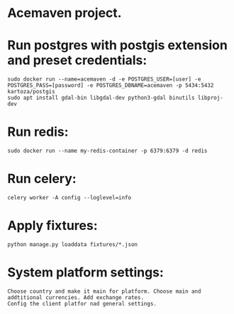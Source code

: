 # Acemaven project.

# Run postgres with postgis extension and preset credentials:    
    sudo docker run --name=acemaven -d -e POSTGRES_USER=[user] -e POSTGRES_PASS=[password] -e POSTGRES_DBNAME=acemaven -p 5434:5432 kartoza/postgis
    sudo apt install gdal-bin libgdal-dev python3-gdal binutils libproj-dev
# Run redis:
    sudo docker run --name my-redis-container -p 6379:6379 -d redis
    
# Run celery:
    celery worker -A config --loglevel=info
    
# Apply fixtures:
    python manage.py loaddata fixtures/*.json
    
# System platform settings:
    Choose country and make it main for platform. Choose main and addtitional currencies. Add exchange rates. 
    Config the client platfor nad general settings.
    